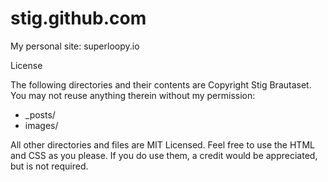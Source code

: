 stig.github.com
===============

My personal site: superloopy.io

License

The following directories and their contents are Copyright Stig Brautaset.
You may not reuse anything therein without my permission:

* _posts/
* images/

All other directories and files are MIT Licensed. Feel free to use the HTML and CSS as you please.
If you do use them, a credit would be appreciated, but is not required.
